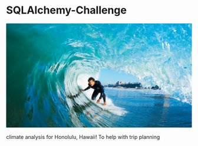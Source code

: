 # SQLAlchemy-Challenge

![](https://github.com/yaf978/SQLAlchemy-Challenge/blob/main/Images/surfs-up.png)

climate analysis for Honolulu, Hawaii! To help with  trip planning
